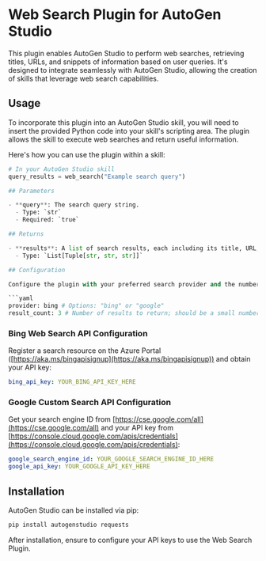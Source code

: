 # Web Search Plugin for AutoGen Studio

This plugin enables AutoGen Studio to perform web searches, retrieving titles, URLs, and snippets of information based on user queries. It's designed to integrate seamlessly with AutoGen Studio, allowing the creation of skills that leverage web search capabilities.

## Usage

To incorporate this plugin into an AutoGen Studio skill, you will need to insert the provided Python code into your skill's scripting area. The plugin allows the skill to execute web searches and return useful information.

Here's how you can use the plugin within a skill:

```python
# In your AutoGen Studio skill
query_results = web_search("Example search query")

## Parameters

- **query**: The search query string.
  - Type: `str`
  - Required: `true`

## Returns

- **results**: A list of search results, each including its title, URL, and a snippet.
  - Type: `List[Tuple[str, str, str]]`

## Configuration

Configure the plugin with your preferred search provider and the number of results to return:

```yaml
provider: bing # Options: "bing" or "google"
result_count: 3 # Number of results to return; should be a small number less than 10
```

### Bing Web Search API Configuration

Register a search resource on the Azure Portal ([https://aka.ms/bingapisignup](https://aka.ms/bingapisignup)) and obtain your API key:

```yaml
bing_api_key: YOUR_BING_API_KEY_HERE
```

### Google Custom Search API Configuration

Get your search engine ID from [https://cse.google.com/all](https://cse.google.com/all) and your API key from [https://console.cloud.google.com/apis/credentials](https://console.cloud.google.com/apis/credentials):

```yaml
google_search_engine_id: YOUR_GOOGLE_SEARCH_ENGINE_ID_HERE
google_api_key: YOUR_GOOGLE_API_KEY_HERE
```

## Installation

AutoGen Studio can be installed via pip:

```bash
pip install autogenstudio requests
```

After installation, ensure to configure your API keys to use the Web Search Plugin.
